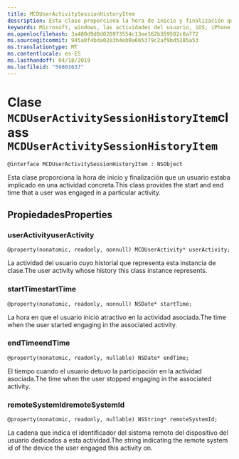 ```yaml
---
title: MCDUserActivitySessionHistoryItem
description: Esta clase proporciona la hora de inicio y finalización que un usuario estaba implicado en una actividad concreta.
keywords: Microsoft, windows, las actividades del usuario, iOS, iPhone, objectiveC, conectado los dispositivos, proyecto Roma
ms.openlocfilehash: 3a480d9d0d028973554c13ee162b359502c8a772
ms.sourcegitcommit: 945a0f4bda02e3b4eb9a665379c2af9bd5285a53
ms.translationtype: MT
ms.contentlocale: es-ES
ms.lasthandoff: 04/18/2019
ms.locfileid: "59801637"
---
```

# <a name="class-mcduseractivitysessionhistoryitem"></a><span data-ttu-id="962ba-104">Clase `MCDUserActivitySessionHistoryItem`</span><span class="sxs-lookup"><span data-stu-id="962ba-104">class `MCDUserActivitySessionHistoryItem`</span></span>

```
@interface MCDUserActivitySessionHistoryItem : NSObject
```

<span data-ttu-id="962ba-105">Esta clase proporciona la hora de inicio y finalización que un usuario estaba implicado en una actividad concreta.</span><span class="sxs-lookup"><span data-stu-id="962ba-105">This class provides the start and end time that a user was engaged in a particular activity.</span></span>


## <a name="properties"></a><span data-ttu-id="962ba-106">Propiedades</span><span class="sxs-lookup"><span data-stu-id="962ba-106">Properties</span></span>

### <a name="useractivity"></a><span data-ttu-id="962ba-107">userActivity</span><span class="sxs-lookup"><span data-stu-id="962ba-107">userActivity</span></span>
`@property(nonatomic, readonly, nonnull) MCDUserActivity* userActivity;`

<span data-ttu-id="962ba-108">La actividad del usuario cuyo historial que representa esta instancia de clase.</span><span class="sxs-lookup"><span data-stu-id="962ba-108">The user activity whose history this class instance represents.</span></span>

### <a name="starttime"></a><span data-ttu-id="962ba-109">startTime</span><span class="sxs-lookup"><span data-stu-id="962ba-109">startTime</span></span>
`@property(nonatomic, readonly, nonnull) NSDate* startTime;`

<span data-ttu-id="962ba-110">La hora en que el usuario inició atractivo en la actividad asociada.</span><span class="sxs-lookup"><span data-stu-id="962ba-110">The time when the user started engaging in the associated activity.</span></span>

### <a name="endtime"></a><span data-ttu-id="962ba-111">endTime</span><span class="sxs-lookup"><span data-stu-id="962ba-111">endTime</span></span>
`@property(nonatomic, readonly, nullable) NSDate* endTime;`

<span data-ttu-id="962ba-112">El tiempo cuando el usuario detuvo la participación en la actividad asociada.</span><span class="sxs-lookup"><span data-stu-id="962ba-112">The time when the user stopped engaging in the associated activity.</span></span>

### <a name="remotesystemid"></a><span data-ttu-id="962ba-113">remoteSystemId</span><span class="sxs-lookup"><span data-stu-id="962ba-113">remoteSystemId</span></span>
`@property(nonatomic, readonly, nullable) NSString* remoteSystemId;`

<span data-ttu-id="962ba-114">La cadena que indica el identificador del sistema remoto del dispositivo del usuario dedicados a esta actividad.</span><span class="sxs-lookup"><span data-stu-id="962ba-114">The string indicating the remote system id of the device the user engaged this activity on.</span></span>